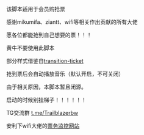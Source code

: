 该脚本适用于会员购抢票

感谢mikumifa、ziantt、wifi等相关作出贡献的所有大佬

愿各位都能抢到自己想要的票！！！

黄牛不要使用此脚本

部分样式借鉴自[transition-ticket](https://github.com/biliticket/transition-ticket)

抢到票后会自动播放音乐（默认开启，不可关闭）

由于相关原因，本脚本暂且闭源。

启动的时候别挂梯子！！！！！！

TG交流群 [t.me/Trailblazerbw](https://t.me/Trailblazerbw)

安利下wifi大佬的[票务监控网站](https://ticket.wittf.ink/)
